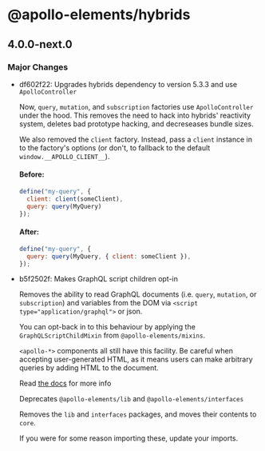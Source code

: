 # @apollo-elements/hybrids

## 4.0.0-next.0
### Major Changes

- df602f22: Upgrades hybrids dependency to version 5.3.3 and use `ApolloController`
  
  Now, `query`, `mutation`, and `subscription` factories use `ApolloController` under the hood. This removes the need to hack into hybrids' reactivity system, deletes bad prototype hacking, and decreseases bundle sizes.
  
  We also removed the `client` factory. Instead, pass a `client` instance in to the factory's options (or don't, to fallback to the default `window.__APOLLO_CLIENT__`).
  
  #### Before:
  
  ```js
  define("my-query", {
    client: client(someClient),
    query: query(MyQuery)
  });
  ```
  
  #### After:
  
  ```js
  define("my-query", {
    query: query(MyQuery, { client: someClient }),
  });
  ```
- b5f2502f: Makes GraphQL script children opt-in
  
  Removes the ability to read GraphQL documents (i.e. `query`, `mutation`, or `subscription`) and variables from the DOM via `<script type="application/graphql">` or json.
  
  You can opt-back in to this behaviour by applying the `GraphQLScriptChildMixin` from `@apollo-elements/mixins`.
  
  `<apollo-*>` components all still have this facility. Be careful when accepting user-generated HTML, as it means users can make arbitrary queries by adding HTML to the document.
  
  Read [the docs](https://apolloelements.dev/api/libraries/mixins/graphql-script-child-mixin/) for more info
  
  Deprecates `@apollo-elements/lib` and `@apollo-elements/interfaces`
  
  Removes the `lib` and `interfaces` packages, and moves their contents to `core`.
  
  If you were for some reason importing these, update your imports.
